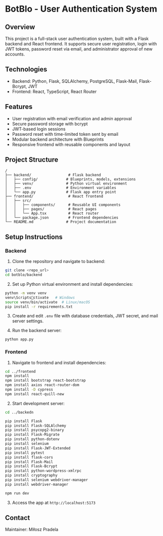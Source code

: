 
# BotBlo - User Authentication System

## Overview

This project is a full-stack user authentication system, built with a Flask backend and React frontend. It supports secure user registration, login with JWT tokens, password reset via email, and administrator approval of new accounts.

## Technologies
- Backend: Python, Flask, SQLAlchemy, PostgreSQL, Flask-Mail, Flask-Bcrypt, JWT
- Frontend: React, TypeScript, React Router

## Features
- User registration with email verification and admin approval
- Secure password storage with bcrypt
- JWT-based login sessions
- Password reset with time-limited token sent by email
- Modular backend architecture with Blueprints
- Responsive frontend with reusable components and layout

## Project Structure
```
/
├── backend/                 # Flask backend
│   ├── config/             # Blueprints, models, extensions
│   ├── venv/               # Python virtual environment
│   ├── .env                # Environment variables
│   └── app.py              # Flask app entry point
├── frontend/                # React frontend
│   ├── src/
│   │   ├── components/      # Reusable UI components
│   │   ├── pages/           # React pages
│   │   └── App.tsx          # React router
│   └── package.json         # Frontend dependencies
└── README.md               # Project documentation
```

## Setup Instructions

### Backend

1. Clone the repository and navigate to backend:
```bash
git clone <repo_url>
cd botblo/backend
```

2. Set up Python virtual environment and install dependencies:
```bash
python -m venv venv
venv\Scriptsctivate   # Windows
source venv/bin/activate  # Linux/macOS
pip install -r requirements.txt
```

3. Create and edit `.env` file with database credentials, JWT secret, and mail server settings.

4. Run the backend server:
```bash
python app.py
```

### Frontend

1. Navigate to frontend and install dependencies:
```bash
cd ../frontend
npm install
npm install bootstrap react-bootstrap
npm install axios react-router-dom
npm install -D cypress
npm install react-quill-new
```

2. Start development server:
```bash
cd ../backedn

pip install Flask 
pip install Flask-SQLAlchemy 
pip install psycopg2-binary 
pip install Flask-Migrate 
pip install python-dotenv
pip install selenium 
pip install Flask-JWT-Extended 
pip install pytest
pip install flask-cors
pip install Flask-Mail
pip install Flask-Bcrypt
pip install python-wordpress-xmlrpc
pip install cryptography
pip install selenium webdriver-manager
pip install webdriver-manager

npm run dev
```

3. Access the app at `http://localhost:5173`

## Contact

Maintainer: Miłosz Pradela
